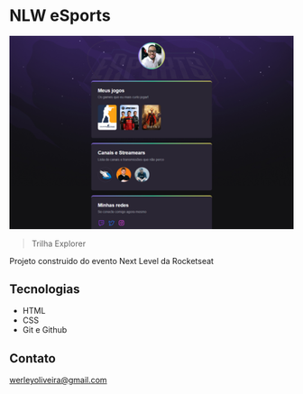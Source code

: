 # NLW eSports

![preview](./.github/preview.png)

> Trilha Explorer

Projeto construido do evento Next Level da Rocketseat

## Tecnologias

- HTML
- CSS
- Git e Github

## Contato

werleyoliveira@gmail.com
